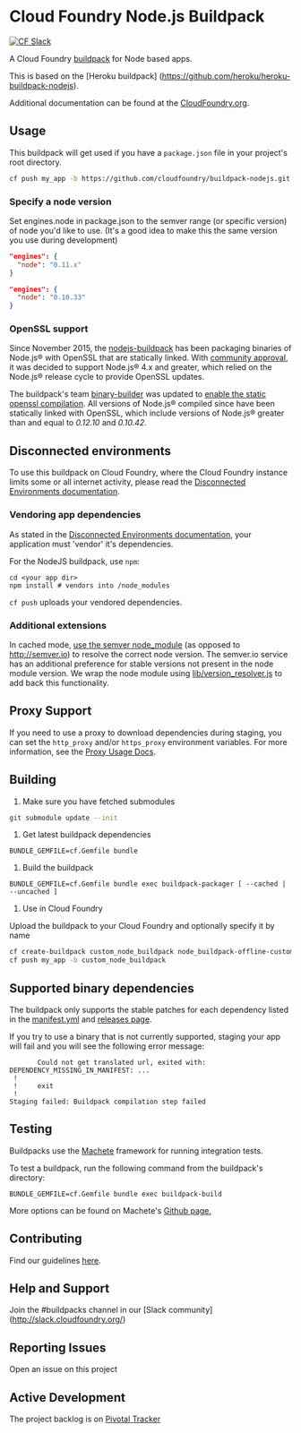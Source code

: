 # Cloud Foundry Node.js Buildpack
[![CF Slack](https://s3.amazonaws.com/buildpacks-assets/buildpacks-slack.svg)](http://slack.cloudfoundry.org)

A Cloud Foundry [buildpack](http://docs.cloudfoundry.org/buildpacks/) for Node based apps.

This is based on the [Heroku buildpack] (https://github.com/heroku/heroku-buildpack-nodejs).

Additional documentation can be found at the [CloudFoundry.org](http://docs.cloudfoundry.org/buildpacks/).

## Usage

This buildpack will get used if you have a `package.json` file in your project's root directory.

```bash
cf push my_app -b https://github.com/cloudfoundry/buildpack-nodejs.git
```

### Specify a node version

Set engines.node in package.json to the semver range
(or specific version) of node you'd like to use.
(It's a good idea to make this the same version you use during development)

```json
"engines": {
  "node": "0.11.x"
}
```

```json
"engines": {
  "node": "0.10.33"
}
```

### OpenSSL support

Since November 2015, the [nodejs-buildpack](https://github.com/cloudfoundry/nodejs-buildpack)
has been packaging binaries of Node.js® with OpenSSL that are statically linked. With
[community approval](https://github.com/cloudfoundry/nodejs-buildpack/issues/32), it was
decided to support Node.js® 4.x and greater, which relied on the Node.js® release cycle
to provide OpenSSL updates.

The buildpack's team [binary-builder](https://github.com/cloudfoundry/binary-builder) was
updated to [enable the static openssl compilation](https://github.com/cloudfoundry/binary-builder/commit/834759affa4d7e42294a54b49bac6f1cf81b798a).
All versions of Node.js® compiled since have been statically linked with OpenSSL, which
include versions of Node.js® greater than and equal to *0.12.10* and *0.10.42*.

## Disconnected environments
To use this buildpack on Cloud Foundry, where the Cloud Foundry instance limits some or all internet activity, please read the [Disconnected Environments documentation](https://github.com/cf-buildpacks/buildpack-packager/blob/master/doc/disconnected_environments.md).

### Vendoring app dependencies
As stated in the [Disconnected Environments documentation](https://github.com/cf-buildpacks/buildpack-packager/blob/master/doc/disconnected_environments.md), your application must 'vendor' it's dependencies.

For the NodeJS buildpack, use ```npm```:

```shell
cd <your app dir>
npm install # vendors into /node_modules
```

```cf push``` uploads your vendored dependencies.

### Additional extensions
In cached mode, [use the semver node_module](bin/compile#L30-32) (as opposed to http://semver.io) to resolve the correct node version. The semver.io service has an additional preference for stable versions not present in the node module version. We wrap the node module using [lib/version_resolver.js](lib/version_resolver.js) to add back this functionality.

## Proxy Support

If you need to use a proxy to download dependencies during staging, you can set
the `http_proxy` and/or `https_proxy` environment variables. For more information, see
the [Proxy Usage Docs](http://docs.cloudfoundry.org/buildpacks/proxy-usage.html).

## Building
1. Make sure you have fetched submodules

  ```bash
  git submodule update --init
  ```
1. Get latest buildpack dependencies

  ```shell
  BUNDLE_GEMFILE=cf.Gemfile bundle
  ```

1. Build the buildpack

  ```shell
  BUNDLE_GEMFILE=cf.Gemfile bundle exec buildpack-packager [ --cached | --uncached ]
  ```

1. Use in Cloud Foundry

  Upload the buildpack to your Cloud Foundry and optionally specify it by name

  ```bash
  cf create-buildpack custom_node_buildpack node_buildpack-offline-custom.zip 1
  cf push my_app -b custom_node_buildpack
  ```

## Supported binary dependencies

The buildpack only supports the stable patches for each dependency listed in the [manifest.yml](manifest.yml) and [releases page](https://github.com/cloudfoundry/nodejs-buildpack/releases).


If you try to use a binary that is not currently supported, staging your app will fail and you will see the following error message:

```
       Could not get translated url, exited with: DEPENDENCY_MISSING_IN_MANIFEST: ...
 !
 !     exit
 !
Staging failed: Buildpack compilation step failed
```

## Testing
Buildpacks use the [Machete](https://github.com/cloudfoundry/machete) framework for running integration tests.

To test a buildpack, run the following command from the buildpack's directory:

```
BUNDLE_GEMFILE=cf.Gemfile bundle exec buildpack-build
```

More options can be found on Machete's [Github page.](https://github.com/cloudfoundry/machete)


## Contributing

Find our guidelines [here](./CONTRIBUTING.md).

## Help and Support

Join the #buildpacks channel in our [Slack community] (http://slack.cloudfoundry.org/) 


## Reporting Issues

Open an issue on this project

## Active Development

The project backlog is on [Pivotal Tracker](https://www.pivotaltracker.com/projects/1042066)
